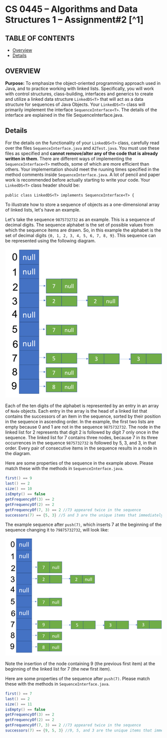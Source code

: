 # CS 0445 – Algorithms and Data Structures 1 – Assignment#2 [^1]



## TABLE OF CONTENTS

- [Overview](#overview)
- [Details](#Details)

## OVERVIEW

**Purpose:** To emphasize the object-oriented programming approach used in Java, and to practice working with linked lists. Specifically, you will work with control structures, class-building, interfaces and generics to create and utilize a linked data structure `LinkedDS<T>` that will act as a data structure for sequences of Java Objects. Your `LinkedDS<T>` class will primarily implement the interface `SequenceInterface<T>`. The details of the interface are explained in the file SequenceInterface.java.




## Details

For the details on the functionality of your `LinkedDS<T>` class, carefully read over the files
`SequenceInterface.java` and `A2Test.java`. You must use these files as specified and **cannot remove/alter any of
the code that is already written in them**. There are different ways of implementing the
`SequenceInterface<T>` methods, some of which are more efficient than
others. Your implementation should meet the ruuning times specified in the method comments inside `SequenceInterface.java`. A lot of pencil and paper work is
recommended before actually starting to write your code. Your `LinkedDS<T>` class header should be:

`public class LinkedDS<T> implements SequenceInterface<T> {`


To illustrate how to store a sequence of objects as a one-dimensional array of linked lists, let's have an example.

Let's take the sequence `9875732732` as an example. This is a sequence of decimal digits. The sequence
alphabet is the set of possible values from which the sequence items are drawn. So, in this example the
alphabet is the set of decimal digits `{0, 1, 2, 3, 4, 5, 6, 7, 8, 9}`. This sequence can be represented using the following
diagram.

![](img/example.png)

Each of the ten digits of the alphabet is represented by an entry in an array of `Node` objects. Each entry in the array is the head of a linked list that contains the successors of an item in the sequence, sorted by their position in the sequence in ascending order. In the example, the first two lists are empty because 0 and 1 are not in the sequence `9875732732`. The node in the linked list for 2 represents that digit 2 is followed by digit 7 only once in the sequence. The linked list for 7 contains three nodes, because 7 in its three occurrences in the sequence `9875732732` is followed by 5, 3, and 3, in that order. Every pair of consecutive items in the sequence results in a node in the diagram.

Here are some properties of the sequence in the example above. Please match these with the methods
in `SequenceInterface.java`.

```java
first() == 9
last() == 2
size() == 10
isEmpty() == false
getFrequencyOf(3) == 2
getFrequencyOf(2) == 2
getFrequencyOf(7, 3) == 2 //73 appeared twice in the sequence
successors(7) == {5, 3} //5 and 3 are the unique items that immediately follow 7 in the sequence
```

The example sequence after `push(7)`, which inserts 7 at the beginning of the sequence changing it to `79875732732`, will look like:

![](img/append.png)

Note the insertion of the node containing 9 (the previous first item) at the beginning of the linked list for 7 (the new first item).

Here are some properties of the sequence after `push(7)`. Please match these with the methods
in `SequenceInterface.java`.

```java
first() == 7
last() == 2
size() == 11
isEmpty() == false
getFrequencyOf(3) == 2
getFrequencyOf(2) == 2
getFrequencyOf(7, 3) == 2 //73 appeared twice in the sequence
successors(7) == {9, 5, 3} //9, 5, and 3 are the unique items that immediately follow 7 in the sequence
```


